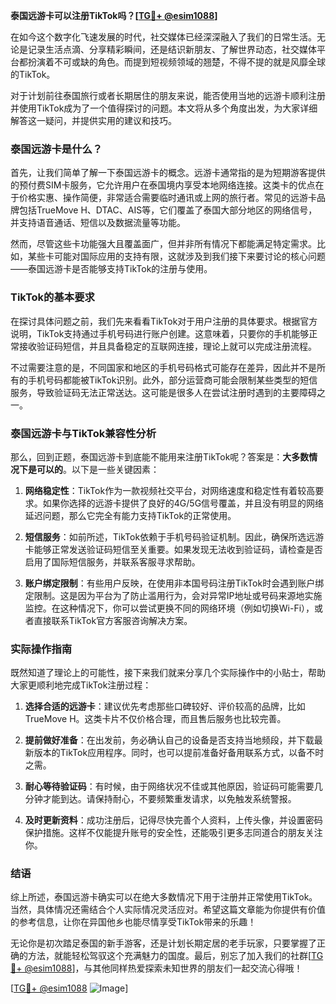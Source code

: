 **泰国远游卡可以注册TikTok吗？[[TG💪+ @esim1088](https://t.me/s/esim1088)]**

在如今这个数字化飞速发展的时代，社交媒体已经深深融入了我们的日常生活。无论是记录生活点滴、分享精彩瞬间，还是结识新朋友、了解世界动态，社交媒体平台都扮演着不可或缺的角色。而提到短视频领域的翘楚，不得不提的就是风靡全球的TikTok。

对于计划前往泰国旅行或者长期居住的朋友来说，能否使用当地的远游卡顺利注册并使用TikTok成为了一个值得探讨的问题。本文将从多个角度出发，为大家详细解答这一疑问，并提供实用的建议和技巧。

### 泰国远游卡是什么？

首先，让我们简单了解一下泰国远游卡的概念。远游卡通常指的是为短期游客提供的预付费SIM卡服务，它允许用户在泰国境内享受本地网络连接。这类卡的优点在于价格实惠、操作简便，非常适合需要临时通讯或上网的旅行者。常见的远游卡品牌包括TrueMove H、DTAC、AIS等，它们覆盖了泰国大部分地区的网络信号，并支持语音通话、短信以及数据流量等功能。

然而，尽管这些卡功能强大且覆盖面广，但并非所有情况下都能满足特定需求。比如，某些卡可能对国际应用的支持有限，这就涉及到我们接下来要讨论的核心问题——泰国远游卡是否能够支持TikTok的注册与使用。

### TikTok的基本要求

在探讨具体问题之前，我们先来看看TikTok对于用户注册的具体要求。根据官方说明，TikTok支持通过手机号码进行账户创建。这意味着，只要你的手机能够正常接收验证码短信，并且具备稳定的互联网连接，理论上就可以完成注册流程。

不过需要注意的是，不同国家和地区的手机号码格式可能存在差异，因此并不是所有的手机号码都能被TikTok识别。此外，部分运营商可能会限制某些类型的短信服务，导致验证码无法正常送达。这可能是很多人在尝试注册时遇到的主要障碍之一。

### 泰国远游卡与TikTok兼容性分析

那么，回到正题，泰国远游卡到底能不能用来注册TikTok呢？答案是：**大多数情况下是可以的**。以下是一些关键因素：

1. **网络稳定性**：TikTok作为一款视频社交平台，对网络速度和稳定性有着较高要求。如果你选择的远游卡提供了良好的4G/5G信号覆盖，并且没有明显的网络延迟问题，那么它完全有能力支持TikTok的正常使用。

2. **短信服务**：如前所述，TikTok依赖于手机号码验证机制。因此，确保所选远游卡能够正常发送验证码短信至关重要。如果发现无法收到验证码，请检查是否启用了国际短信服务，并联系客服寻求帮助。

3. **账户绑定限制**：有些用户反映，在使用非本国号码注册TikTok时会遇到账户绑定限制。这是因为平台为了防止滥用行为，会对异常IP地址或号码来源地实施监控。在这种情况下，你可以尝试更换不同的网络环境（例如切换Wi-Fi），或者直接联系TikTok官方客服咨询解决方案。

### 实际操作指南

既然知道了理论上的可能性，接下来我们就来分享几个实际操作中的小贴士，帮助大家更顺利地完成TikTok注册过程：

1. **选择合适的远游卡**：建议优先考虑那些口碑较好、评价较高的品牌，比如TrueMove H。这类卡片不仅价格合理，而且售后服务也比较完善。

2. **提前做好准备**：在出发前，务必确认自己的设备是否支持当地频段，并下载最新版本的TikTok应用程序。同时，也可以提前准备好备用联系方式，以备不时之需。

3. **耐心等待验证码**：有时候，由于网络状况不佳或其他原因，验证码可能需要几分钟才能到达。请保持耐心，不要频繁重发请求，以免触发系统警报。

4. **及时更新资料**：成功注册后，记得尽快完善个人资料，上传头像，并设置密码保护措施。这样不仅能提升账号的安全性，还能吸引更多志同道合的朋友关注你。

### 结语

综上所述，泰国远游卡确实可以在绝大多数情况下用于注册并正常使用TikTok。当然，具体情况还需结合个人实际情况灵活应对。希望这篇文章能为你提供有价值的参考信息，让你在异国他乡也能尽情享受TikTok带来的乐趣！

无论你是初次踏足泰国的新手游客，还是计划长期定居的老手玩家，只要掌握了正确的方法，就能轻松驾驭这个充满魅力的国度。最后，别忘了加入我们的社群[[TG💪+ @esim1088](https://t.me/s/esim1088)]，与其他同样热爱探索未知世界的朋友们一起交流心得哦！

[[TG💪+ @esim1088](https://t.me/s/esim1088) ![Image](https://i.postimg.cc/4NQfJmqS/Snipaste-2025-05-13-00-14-12.png)]